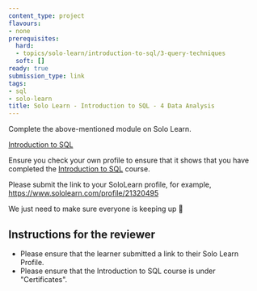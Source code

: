 ```yaml
---
content_type: project
flavours:
- none
prerequisites:
  hard:
  - topics/solo-learn/introduction-to-sql/3-query-techniques
  soft: []
ready: true
submission_type: link
tags:
- sql
- solo-learn
title: Solo Learn - Introduction to SQL - 4 Data Analysis
---
```


Complete the above-mentioned module on Solo Learn.

[Introduction to SQL](https://www.sololearn.com/en/learn/courses/sql-introduction)

Ensure you check your own profile to ensure that it shows that you have completed the [Introduction to SQL](https://www.sololearn.com/en/learn/courses/sql-introduction) course.

Please submit the link to your SoloLearn profile, for example, https://www.sololearn.com/profile/21320495

We just need to make sure everyone is keeping up 💚

## Instructions for the reviewer

- Please ensure that the learner submitted a link to their Solo Learn Profile.
- Please ensure that the Introduction to SQL course is under "Certificates".
